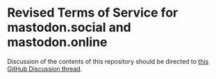 # Revised Terms of Service for mastodon.social and mastodon.online

Discussion of the contents of this repository should be directed to [this GitHub Discussion thread](https://github.com/mastodon/mastodon/discussions/36368).
